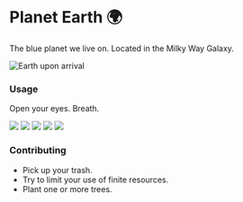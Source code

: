 # Planet Earth 🌍
The blue planet we live on. Located in the Milky Way Galaxy.

![Earth upon arrival](https://files-avgfmhseif.now.sh/nasa-53884-unsplash.jpg)

### Usage
Open your eyes. Breath.

![](https://files-avgfmhseif.now.sh/niilo-isotalo-379496-unsplash.jpg)
![](https://files-avgfmhseif.now.sh/jakob-owens-772283-unsplash.jpg)
![](https://files-avgfmhseif.now.sh/qingbao-meng-330658-unsplash.jpg)
![](https://files-avgfmhseif.now.sh/mark-koch-526791-unsplash.jpg)
![](https://files-avgfmhseif.now.sh/roi-dimor-428773-unsplash.jpg)


### Contributing
* Pick up your trash.
* Try to limit your use of finite resources.
* Plant one or more trees.

